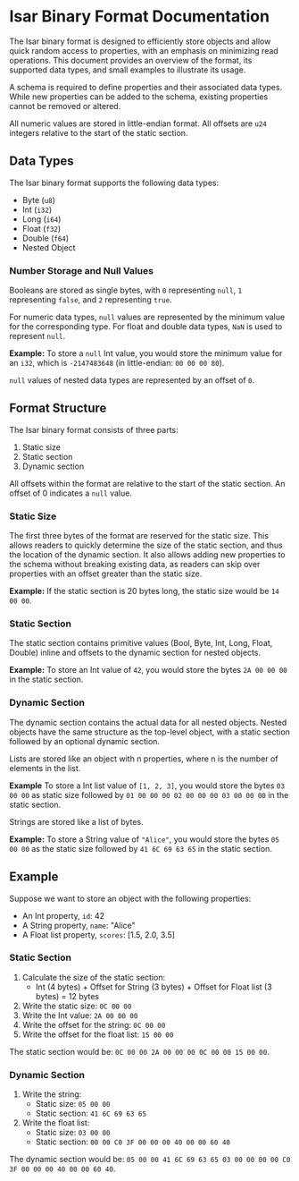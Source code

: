 # Isar Binary Format Documentation

The Isar binary format is designed to efficiently store objects and allow quick random access to properties, with an emphasis on minimizing read operations. This document provides an overview of the format, its supported data types, and small examples to illustrate its usage.

A schema is required to define properties and their associated data types. While new properties can be added to the schema, existing properties cannot be removed or altered.

All numeric values are stored in little-endian format. All offsets are `u24` integers relative to the start of the static section.

## Data Types

The Isar binary format supports the following data types:

- Byte (`u8`)
- Int (`i32`)
- Long (`i64`)
- Float (`f32`)
- Double (`f64`)
- Nested Object

### Number Storage and Null Values

Booleans are stored as single bytes, with `0` representing `null`, `1` representing `false`, and `2` representing `true`.

For numeric data types, `null` values are represented by the minimum value for the corresponding type. For float and double data types, `NaN` is used to represent `null`.

**Example:** To store a `null` Int value, you would store the minimum value for an `i32`, which is `-2147483648` (in little-endian: `00 00 00 80`).

`null` values of nested data types are represented by an offset of `0`.

## Format Structure

The Isar binary format consists of three parts:

1. Static size
2. Static section
3. Dynamic section

All offsets within the format are relative to the start of the static section. An offset of 0 indicates a `null` value.

### Static Size

The first three bytes of the format are reserved for the static size. This allows readers to quickly determine the size of the static section, and thus the location of the dynamic section.
It also allows adding new properties to the schema without breaking existing data, as readers can skip over properties with an offset greater than the static size.

**Example:** If the static section is 20 bytes long, the static size would be `14 00 00`.

### Static Section

The static section contains primitive values (Bool, Byte, Int, Long, Float, Double) inline and offsets to the dynamic section for nested objects.

**Example:** To store an Int value of `42`, you would store the bytes `2A 00 00 00` in the static section.

### Dynamic Section

The dynamic section contains the actual data for all nested objects. Nested objects have the same structure as the top-level object, with a static section followed by an optional dynamic section.

Lists are stored like an object with n properties, where n is the number of elements in the list.

**Example** To store a Int list value of `[1, 2, 3]`, you would store the bytes `03 00 00` as static size followed by `01 00 00 00 02 00 00 00 03 00 00 00` in the static section.

Strings are stored like a list of bytes.

**Example:** To store a String value of `"Alice"`, you would store the bytes `05 00 00` as the static size followed by `41 6C 69 63 65` in the static section.

## Example

Suppose we want to store an object with the following properties:

- An Int property, `id`: 42
- A String property, `name`: "Alice"
- A Float list property, `scores`: [1.5, 2.0, 3.5]

### Static Section

1. Calculate the size of the static section:
   - Int (4 bytes) + Offset for String (3 bytes) + Offset for Float list (3 bytes) = 12 bytes
2. Write the static size: `0C 00 00`
3. Write the Int value: `2A 00 00 00`
4. Write the offset for the string: `0C 00 00`
5. Write the offset for the float list: `15 00 00`

The static section would be: `0C 00 00 2A 00 00 00 0C 00 00 15 00 00`.

### Dynamic Section

1. Write the string:
   - Static size: `05 00 00`
   - Static section: `41 6C 69 63 65`
2. Write the float list:
   - Static size: `03 00 00`
   - Static section: `00 00 C0 3F 00 00 00 40 00 00 60 40`

The dynamic section would be: `05 00 00 41 6C 69 63 65 03 00 00 00 00 C0 3F 00 00 00 40 00 00 60 40`.
